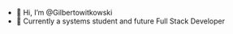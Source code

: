 - 👋 Hi, I’m @Gilbertowitkowski
- 🌱 Currently a systems student and future Full Stack Developer

<!---
Gilbertowitkowski/Gilbertowitkowski is a ✨ special ✨ repository because its `README.md` (this file) appears on your GitHub profile.
You can click the Preview link to take a look at your changes.
--->
